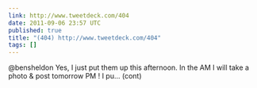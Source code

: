 ```yaml
---
link: http://www.tweetdeck.com/404
date: 2011-09-06 23:57 UTC
published: true
title: "(404) http://www.tweetdeck.com/404"
tags: []
---
```


@bensheldon Yes, I just put them up this afternoon. In the AM I will take a photo & post tomorrow PM ! I pu… (cont)

